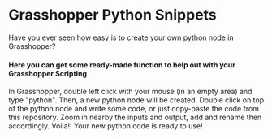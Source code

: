 # Grasshopper Python Snippets
Have you ever seen how easy is to create your own python node in Grasshopper?

#### Here you can get some ready-made function to help out with your Grasshopper Scripting 


In Grasshopper, double left click with your mouse (in an empty area) and type "python". Then, a new python node will be created. Double click on top of the python node and write some code, or just copy-paste the code from this repository. Zoom in nearby the inputs and output, add and rename then accordingly. Voila!! Your new python code is ready to use!
